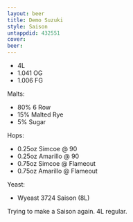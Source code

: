 ```yaml
---
layout: beer
title: Demo Suzuki
style: Saison
untappdid: 432551
cover:
beer:
---
```

* 4L 
* 1\.041 OG
* 1.006 FG

Malts:
* 80% 6 Row
* 15% Malted Rye
* 5% Sugar

Hops:

* 0\.25oz Simcoe @ 90
* 0\.25oz Amarillo @ 90
* 0\.75oz Simcoe @ Flameout
* 0\.75oz Amarillo @ Flameout

Yeast:

* Wyeast 3724 Saison (8L)

Trying to make a Saison again. 4L regular.